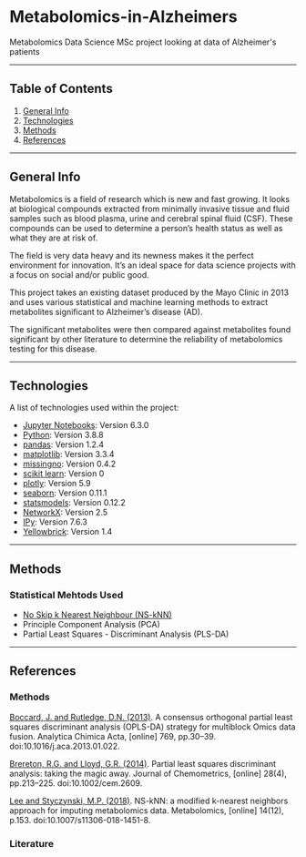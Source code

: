 # Metabolomics-in-Alzheimers
Metabolomics Data Science MSc project looking at data of Alzheimer's patients
***
## Table of Contents
1. [General Info](#general-info)
2. [Technologies](#technologies)
3. [Methods](#methods)
4. [References](#references)
***
## General Info
Metabolomics is a field of research which is new and fast growing. It looks at biological compounds extracted from minimally invasive tissue and fluid samples such as blood plasma, urine and cerebral spinal fluid (CSF). These compounds can be used to determine a person’s health status as well as what they are at risk of.

The field is very data heavy and its newness makes it the perfect environment for innovation. It’s an ideal space for data science projects with a focus on social and/or public good.

This project takes an existing dataset produced by the Mayo Clinic in 2013 and uses various statistical and machine learning methods to extract metabolites significant to Alzheimer’s disease (AD).

The significant metabolites were then compared against metabolites found significant by other literature to determine the reliability of metabolomics testing for this disease.
***
## Technologies
A list of technologies used within the project:
* [Jupyter Notebooks](https://www.anaconda.com/): Version 6.3.0
* [Python](https://www.python.org/downloads/release/python-388/): Version 3.8.8
* [pandas](https://pandas.pydata.org/pandas-docs/stable/getting_started/install.html): Version 1.2.4
* [matplotlib](https://matplotlib.org/stable/users/installing/index.html): Version 3.3.4
* [missingno](https://github.com/ResidentMario/missingno): Version 0.4.2
* [scikit learn](https://scikit-learn.org/stable/install.html): Version 0
* [plotly](https://plotly.com/python/getting-started/): Version 5.9
* [seaborn](https://seaborn.pydata.org/installing.html): Version 0.11.1
* [statsmodels](https://www.statsmodels.org/dev/install.html): Version 0.12.2
* [NetworkX](https://networkx.org/documentation/stable/install.html): Version 2.5
* [IPy](http://ipython.org/): Version 7.6.3
* [Yellowbrick](https://www.scikit-yb.org/en/latest/quickstart.html): Version 1.4
***
## Methods
### Statistical Mehtods Used
* [No Skip k Nearest Neighbour (NS-kNN)](https://github.com/gtStyLab/NSkNN/blob/master/functions/NSkNNData_HM.m)
* Principle Component Analysis (PCA)
* Partial Least Squares - Discriminant Analysis (PLS-DA)
***
## References
### Methods
[Boccard, J. and Rutledge, D.N. (2013)](https://www.sciencedirect.com/science/article/pii/S0003267013001700?via%3Dihub). A consensus orthogonal partial least squares discriminant analysis (OPLS-DA) strategy for multiblock Omics data fusion. Analytica Chimica Acta, [online] 769, pp.30–39. doi:10.1016/j.aca.2013.01.022.

[Brereton, R.G. and Lloyd, G.R. (2014)](https://analyticalsciencejournals.onlinelibrary.wiley.com/doi/10.1002/cem.2609). Partial least squares discriminant analysis: taking the magic away. Journal of Chemometrics, [online] 28(4), pp.213–225. doi:10.1002/cem.2609.

[Lee and Styczynski, M.P. (2018)](https://www.ncbi.nlm.nih.gov/pmc/articles/PMC6532628/). NS-kNN: a modified k-nearest neighbors approach for imputing metabolomics data. Metabolomics, [online] 14(12), p.153. doi:10.1007/s11306-018-1451-8.
### Literature
